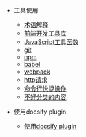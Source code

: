 - 工具使用
  - [术语解释](docs/usage-tool/术语解释.md)
  - [前端开发工具库](docs/usage-tool/前端开发工具库.md)
  - [JavaScript工具函数](docs/usage-tool/JavaScript工具函数.md)
  - [git](docs/usage-tool/git操作.md)
  - [npm](docs/usage-tool/npm操作.md)
  - [babel](docs/usage-tool/babel操作.md)
  - [webpack](docs/usage-tool/webpack操作.md)
  - [http请求](docs/usage-tool/http请求.md)
  - [命令行快捷操作](docs/usage-tool/命令行快捷操作.md)
  - [不好分类的内容](docs/usage-tool/不好分类的内容.md)


- 使用docsify plugin
  - [使用docsify plugin](docs/usage-tool/usage-docsify-plugin.md)
